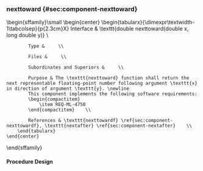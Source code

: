 ### nexttoward  {#sec:component-nexttoward}

\begin{sffamily}\small
	\begin{center}
		\begin{tabularx}{\dimexpr\textwidth-1\tabcolsep}{p{2.3cm}X}
			Interface       & \texttt{double nexttoward(double x, long double y)} \\ 
			
			Type &     \\ 
			
			Files &     \\ 
			
			Subordinates and Superiors &     \\ 
			
			Purpose & The \texttt{nexttoward} function shall return the next representable floating-point number following argument \texttt{x} in direction of argument \texttt{y}. \newline
			This component implements the following software requirements:
			\begin{compactitem}
				\item REQ-ML-4750
			\end{compactitem}    \\ 
			
			References & \texttt{nexttowardf} \ref{sec:component-nexttowardf}, \texttt{nextafter} \ref{sec:component-nextafter}    \\ 
		\end{tabularx}
	\end{center}
\end{sffamily}

#### Procedure Design
